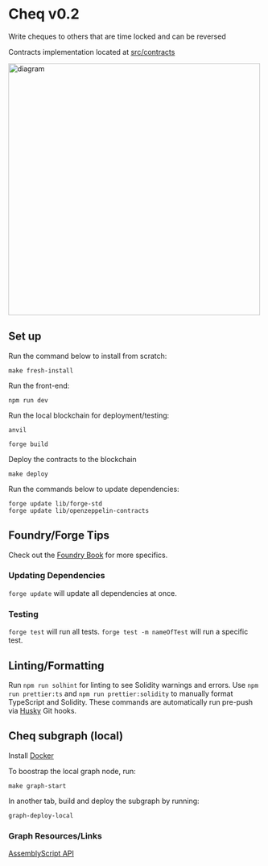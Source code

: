 # Cheq v0.2
Write cheques to others that are time locked and can be reversed

Contracts implementation located at [src/contracts](src/contracts)

<img src="https://user-images.githubusercontent.com/10327933/212239333-5ca10e12-7572-4293-ba07-9986b025d0bd.png" alt="diagram" width="500"/>

## Set up
Run the command below to install from scratch:
```
make fresh-install
```
Run the front-end:
```
npm run dev
```
Run the local blockchain for deployment/testing:
```
anvil
```
```
forge build
```
Deploy the contracts to the blockchain
```
make deploy
```

Run the commands below to update dependencies:
```
forge update lib/forge-std
forge update lib/openzeppelin-contracts
```
## Foundry/Forge Tips
Check out the [Foundry Book](https://book.getfoundry.sh/) for more specifics.

### Updating Dependencies
```forge update``` will update all dependencies at once.

### Testing
```forge test``` will run all tests.
```forge test -m nameOfTest``` will run a specific test.

## Linting/Formatting
Run ```npm run solhint``` for linting to see Solidity warnings and errors.
Use ```npm run prettier:ts``` and ```npm run prettier:solidity``` to manually format TypeScript and Solidity.
These commands are automatically run pre-push via [Husky](https://github.com/typicode/husky) Git hooks.

## Cheq subgraph (local)

Install [Docker](https://docs.docker.com/desktop/install/mac-install/)

To boostrap the local graph node, run: 

```make graph-start```

In another tab, build and deploy the subgraph by running:

```graph-deploy-local```

### Graph Resources/Links
[AssemblyScript API](https://thegraph.com/docs/en/developing/assemblyscript-api/)
